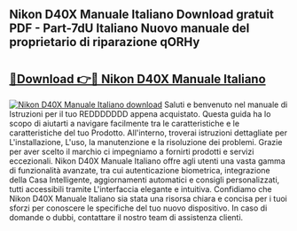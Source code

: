 ## Nikon D40X Manuale Italiano Download gratuit PDF - Part-7dU Italiano Nuovo manuale del proprietario di riparazione qORHy

# <h2><a href="http://dfd72d1.blite.top/?on=Nikon+D40X+Manuale+Italiano">🔗Download 👉🔴 Nikon D40X Manuale Italiano</a></h2>

[![Nikon D40X Manuale Italiano download](https://i.imgur.com/lujVjoI.png)](http://dfd72d1.blite.top/?on=Nikon+D40X+Manuale+Italiano)
Saluti e benvenuto nel manuale di Istruzioni per il tuo REDDDDDDD appena acquistato. Questa guida ha lo scopo di aiutarti a navigare facilmente tra le caratteristiche e le caratteristiche del tuo Prodotto. All'interno, troverai istruzioni dettagliate per L'installazione, L'uso, la manutenzione e la risoluzione dei problemi. Grazie per aver scelto il marchio ci impegniamo a fornirti prodotti e servizi eccezionali. Nikon D40X Manuale Italiano offre agli utenti una vasta gamma di funzionalità avanzate, tra cui autenticazione biometrica, integrazione della Casa Intelligente, aggiornamenti automatici e consigli personalizzati, tutti accessibili tramite L'interfaccia elegante e intuitiva. Confidiamo che Nikon D40X Manuale Italiano sia stata una risorsa chiara e concisa per i tuoi sforzi per conoscere le specifiche del tuo nuovo dispositivo. In caso di domande o dubbi, contattare il nostro team di assistenza clienti.
